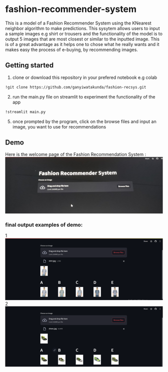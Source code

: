 # fashion-recommender-system
This is a model of a Fashion Recommender System using the KNearest neighbor algorithm to make predictions. This sysytem allows users to input a sample images e.g shirt or trousers and the functionality of the model is to output 5 images that are most closest or similar to the inputted image. This is of a great advantage as it helps one to chose what he really wants and it makes easy the process of e-buying, by recommending images. 


## Getting started

1. clone or download this repository in your prefered notebook e.g colab
```sh
!git clone https://github.com/ganyiwatakunda/fashion-recsys.git
```
2. run the main.py file on streamlit to experiment the functionality of the app
```sh
!streamlit main.py
```
5. once prompted by the program, click on the browse files and input an image, you want to use for recommendations
## Demo

Here is the welcome page of the Fashion Recommendation System :
![demo image of running program](https://github.com/ganyiwatakunda/fashion-recsys/blob/main/Demo/open.jpg)

### final output examples of demo:
1
![demo image of running program](https://github.com/ganyiwatakunda/fashion-recsys/blob/main/Demo/recsys1.png)
2
![demo image of running program](https://github.com/ganyiwatakunda/fashion-recsys/blob/main/Demo/recsys2.png)




